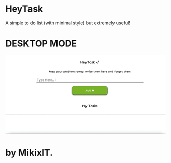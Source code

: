 # HeyTask
A simple to do list (with minimal style) but extremely useful!

# DESKTOP MODE
![](CHEESE.gif)

# by MikixIT.
